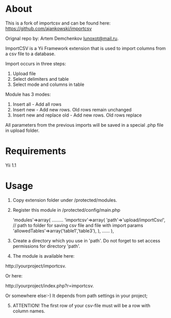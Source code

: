 About
============

This is a fork of importcsv and can be found here:
  https://github.com/ajankowski/importcsv

Orignal repo by: Artem Demchenkov <lunoxot@mail.ru>.

ImportCSV is a Yii Framework extension that is used to import columns from a csv
file to a database.

Import occurs in three steps:

1. Upload file
2. Select delimiters and table
3. Select mode and columns in table

Module has 3 modes:

1. Insert all - Add all rows
2. Insert new - Add new rows. Old rows remain unchanged
3. Insert new and replace old - Add new rows. Old rows replace

All parameters from the previous imports will be saved in a special .php file in upload folder.

Requirements
============

Yii 1.1

Usage
============

1) Copy extension folder under /protected/modules.

2) Register this module in /protected/config/main.php

    'modules'=>array(
        .........
        'importcsv'=>array(
            'path'=>'upload/importCsv/', // path to folder for saving csv file and file with import params
            'allowedTables'=>array('table1','table3'),
        ),
        ......
    ),

3) Create a directory which you use in 'path'. Do not forget to set access permissions for directory 'path'.

4) The module is available here:

http://yourproject/importcsv.

Or here:

http://yourproject/index.php?r=importcsv.


Or somewhere else:-) It depends from path settings in your project;

5) ATTENTION! The first row of your csv-file must will be a row with column names.
